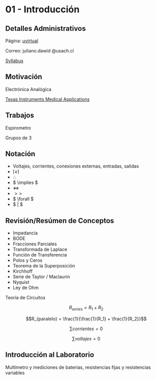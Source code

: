 # 01 - Introducción

## Detalles Administrativos

Página: [uvirtual](https://uvirtual.usach.cl/moodle/course/view.php?id=37566)

Correo: juliano.dawid @usach.cl

[Syllabus](/README.md)

## Motivación

Electrónica Analógica

[Texas Instruments Medical Applications](https://www.ti.com/applications/industrial/medical/overview.html)

## Trabajos

Espirometro

Grupos de 3

## Notación

- Voltajes, corrientes, conexiones externas, entradas, salidas
- $\lceil x \rceil$
- $\therefore$
- $ \implies $
- $\iff$
- $>>$
- $ \forall $
- $ | $

## Revisión/Resúmen de Conceptos

- Impedancia
- BODE
- Fracciones Parciales
- Transformada de Laplace
- Función de Transferencia
- Polos y Ceros
- Teorema de la Superposición
- Kirchhoff
- Serie de Taylor / Maclaurin
- Nyquist
- Ley de Ohm

Teoría de Circuitos

$$R_{series} = R_1 + R_2$$

$$R_{paralelo} = \frac{1}{\frac{1}{R_1} + \frac{1}{R_2}}$$

$$\sum{corrientes} = 0$$

$$\sum{voltajes} = 0$$

## Introducción al Laboratorio

Multímetro y mediciones de baterias, resistencias fijas y resistencias variables